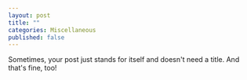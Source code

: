 ```yaml
---
layout: post
title: ""
categories: Miscellaneous
published: false
---
```

Sometimes, your post just stands for itself and doesn't need a title. And that's fine, too!
